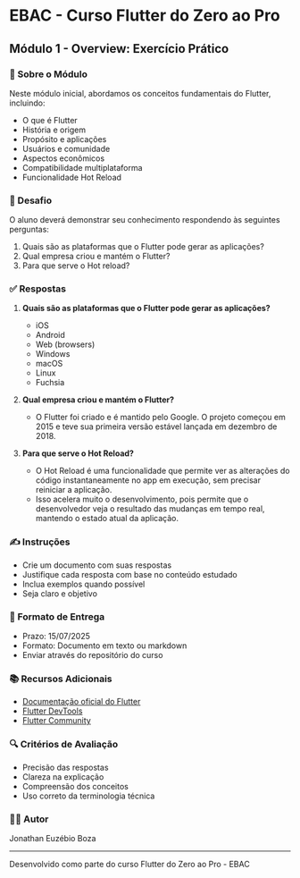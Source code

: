# EBAC - Curso Flutter do Zero ao Pro
## Módulo 1 - Overview: Exercício Prático

### 📱 Sobre o Módulo
Neste módulo inicial, abordamos os conceitos fundamentais do Flutter, incluindo:
- O que é Flutter
- História e origem
- Propósito e aplicações
- Usuários e comunidade
- Aspectos econômicos
- Compatibilidade multiplataforma
- Funcionalidade Hot Reload

### 🎯 Desafio
O aluno deverá demonstrar seu conhecimento respondendo às seguintes perguntas:

1. Quais são as plataformas que o Flutter pode gerar as aplicações?
2. Qual empresa criou e mantém o Flutter?
3. Para que serve o Hot reload?

### ✅ Respostas

1. **Quais são as plataformas que o Flutter pode gerar as aplicações?**
   - iOS
   - Android
   - Web (browsers)
   - Windows
   - macOS
   - Linux
   - Fuchsia

2. **Qual empresa criou e mantém o Flutter?**
   - O Flutter foi criado e é mantido pelo Google. O projeto começou em 2015 e teve sua primeira versão estável lançada em dezembro de 2018.

3. **Para que serve o Hot Reload?**
   - O Hot Reload é uma funcionalidade que permite ver as alterações do código instantaneamente no app em execução, sem precisar reiniciar a aplicação. 
   - Isso acelera muito o desenvolvimento, pois permite que o desenvolvedor veja o resultado das mudanças em tempo real, mantendo o estado atual da aplicação.

### ✍️ Instruções
- Crie um documento com suas respostas
- Justifique cada resposta com base no conteúdo estudado
- Inclua exemplos quando possível
- Seja claro e objetivo

### 📝 Formato de Entrega
- Prazo: 15/07/2025
- Formato: Documento em texto ou markdown
- Enviar através do repositório do curso

### 📚 Recursos Adicionais
- [Documentação oficial do Flutter](https://flutter.dev/docs)
- [Flutter DevTools](https://flutter.dev/docs/development/tools/devtools)
- [Flutter Community](https://flutter.dev/community)

### 🔍 Critérios de Avaliação
- Precisão das respostas
- Clareza na explicação
- Compreensão dos conceitos
- Uso correto da terminologia técnica

### 👨‍💻 Autor
Jonathan Euzébio Boza

---
Desenvolvido como parte do curso Flutter do Zero ao Pro - EBAC
